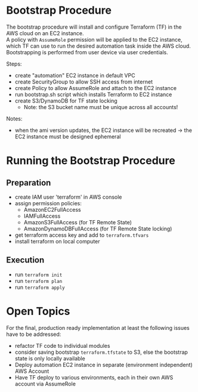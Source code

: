 # Bootstrap Procedure

The bootstrap procedure will install and configure Terraform (TF) in the AWS cloud on an EC2 instance.  
A policy with `AssumeRole` permission will be applied to the EC2 instance, which TF can use to run the desired automation
task inside the AWS cloud.  
Bootstrapping is performed from user device via user credentials. 

Steps:

- create "automation" EC2 instance in default VPC
- create SecurityGroup to allow SSH access from internet
- create Policy to allow AssumeRole and attach to the EC2 instance
- run bootstrap.sh script which installs Terraform to EC2 instance
- create S3/DynamoDB for TF state locking
    * Note: the S3 bucket name must be unique across all accounts!

Notes:

- when the ami version updates, the EC2 instance will be recreated -> the EC2 instance must be designed ephemeral

# Running the Bootstrap Procedure

## Preparation
- create IAM user 'terraform' in AWS console
- assign permission policies:
   - AmazonEC2FullAccess
   - IAMFullAccess
   - AmazonS3FullAccess (for TF Remote State)
   - AmazonDynamoDBFullAccess (for TF Remote State locking)
- get terraform access key and add to `terraform.tfvars`
- install terraform on local computer

## Execution
- run `terraform init`
- run `terraform plan`
- run `terraform apply`

# Open Topics

For the final, production ready implementation at least the following issues have to be addressed:

- refactor TF code to individual modules
- consider saving bootstrap `terraform.tfstate` to S3, else the bootstrap state is only locally available
- Deploy automation EC2 instance in separate (environment independent) AWS Account
- Have TF deploy to various environments, each in their own AWS account via AssumeRole